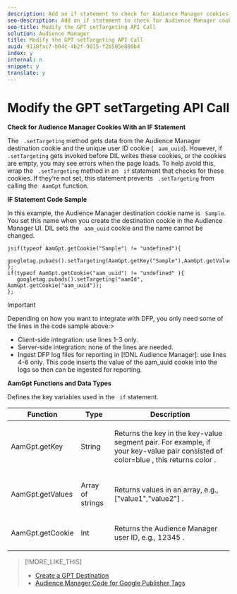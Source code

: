 ```yaml
---
description: Add an if statement to check for Audience Manager cookies before calling the Google Publisher Tag .setTargeting method.
seo-description: Add an if statement to check for Audience Manager cookies before calling the Google Publisher Tag .setTargeting method.
seo-title: Modify the GPT setTargeting API Call
solution: Audience Manager
title: Modify the GPT setTargeting API Call
uuid: 9118fac7-b04c-4b2f-9015-f2b505e880b4
index: y
internal: n
snippet: y
translate: y
---
```


# Modify the GPT setTargeting API Call

**Check for Audience Manager Cookies With an IF Statement** 

The ` .setTargeting` method gets data from the Audience Manager destination cookie and the unique user ID cookie ( ` aam_uuid`). However, if ` .setTargeting` gets invoked before DIL writes these cookies, or the cookies are empty, you may see errors when the page loads. To help avoid this, wrap the ` .setTargeting` method in an ` if` statement that checks for these cookies. If they're not set, this statement prevents ` .setTargeting` from calling the ` AamGpt` function. 

**IF Statement Code Sample** 

In this example, the Audience Manager destination cookie name is ` Sample`. You set this name when you create the destination cookie in the Audience Manager UI. DIL sets the ` aam_uuid` cookie and the name cannot be changed. 
```
jsif(typeof AamGpt.getCookie("Sample") != "undefined"){ 
  googletag.pubads().setTargeting(AamGpt.getKey("Sample"),AamGpt.getValues("Sample")); 
}; 
if(typeof AamGpt.getCookie("aam_uuid") != "undefined" ){ 
   googletag.pubads().setTargeting("aamId", AamGpt.getCookie("aam_uuid")); 
};
```



>[!IMPORTANT]
>
>Depending on how you want to integrate with DFP, you only need some of the lines in the code sample above:>
>* Client-side integration: use lines 1-3 only.
>* Server-side integration: none of the lines are needed.
>* Ingest DFP log files for reporting in [!DNL  Audience Manager]: use lines 4-6 only. This code inserts the value of the aam_uuid cookie into the logs so then can be ingested for reporting.





**AamGpt Functions and Data Types** 

Defines the key variables used in the ` if` statement. 

<table id="table_881391C9BDDF4FACAFC37A47B14B31A1"> 
 <thead> 
  <tr> 
   <th colname="col1" class="entry"> Function </th> 
   <th colname="col2" class="entry"> Type </th> 
   <th colname="col3" class="entry"> Description </th> 
  </tr> 
 </thead>
 <tbody> 
  <tr> 
   <td colname="col1"> <p> <span class="codeph"> AamGpt.getKey </span> </p> </td> 
   <td colname="col2"> <p>String </p> </td> 
   <td colname="col3"> <p>Returns the key in the key-value segment pair. For example, if your key-value pair consisted of <span class="codeph"> color=blue </span>, this returns <span class="codeph"> color </span>. </p> </td> 
  </tr> 
  <tr> 
   <td colname="col1"> <p> <span class="codeph"> AamGpt.getValues </span> </p> </td> 
   <td colname="col2"> <p>Array of strings </p> </td> 
   <td colname="col3"> <p>Returns values in an array, e.g., <span class="codeph"> ["value1","value2"] </span>. </p> </td> 
  </tr> 
  <tr> 
   <td colname="col1"> <p> <span class="codeph"> AamGpt.getCookie </span> </p> </td> 
   <td colname="col2"> <p>Int </p> </td> 
   <td colname="col3"> <p>Returns the Audience Manager user ID, e.g., <span class="codeph"> 12345 </span>. </p> </td> 
  </tr> 
 </tbody> 
</table>

>[!MORE_LIKE_THIS]
>
>* [ Create a GPT Destination ](gpt-aam-create-destination.md#concept_CD39E47404A541719119E9F354EB274C)
>* [ Audience Manager Code for Google Publisher Tags ](gpt-aam-aamgpt-code.md#concept_C47C21701F0F437E823BABF4EB89E1DB)
